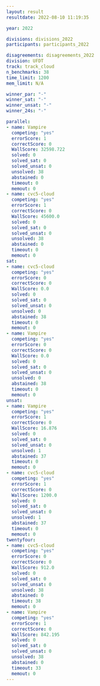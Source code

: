 ```yaml
---
layout: result
resultdate: 2022-08-10 11:19:35

year: 2022

divisions: divisions_2022
participants: participants_2022

disagreements: disagreements_2022
division: UFDT
track: track_cloud
n_benchmarks: 38
time_limit: 1200
mem_limit: N/A

winner_par: "-"
winner_sat: "-"
winner_unsat: "-"
winner_24s: "-"

parallel:
- name: Vampire
  competing: "yes"
  errorScore: 1
  correctScore: 0
  WallScore: 32598.722
  solved: 0
  solved_sat: 0
  solved_unsat: 0
  unsolved: 38
  abstained: 0
  timeout: 0
  memout: 0
- name: cvc5-cloud
  competing: "yes"
  errorScore: 1
  correctScore: 0
  WallScore: 45600.0
  solved: 0
  solved_sat: 0
  solved_unsat: 0
  unsolved: 38
  abstained: 0
  timeout: 0
  memout: 0
sat:
- name: cvc5-cloud
  competing: "yes"
  errorScore: 0
  correctScore: 0
  WallScore: 0.0
  solved: 0
  solved_sat: 0
  solved_unsat: 0
  unsolved: 0
  abstained: 38
  timeout: 0
  memout: 0
- name: Vampire
  competing: "yes"
  errorScore: 0
  correctScore: 0
  WallScore: 0.0
  solved: 0
  solved_sat: 0
  solved_unsat: 0
  unsolved: 0
  abstained: 38
  timeout: 0
  memout: 0
unsat:
- name: Vampire
  competing: "yes"
  errorScore: 1
  correctScore: 0
  WallScore: 16.876
  solved: 0
  solved_sat: 0
  solved_unsat: 0
  unsolved: 1
  abstained: 37
  timeout: 0
  memout: 0
- name: cvc5-cloud
  competing: "yes"
  errorScore: 1
  correctScore: 0
  WallScore: 1200.0
  solved: 0
  solved_sat: 0
  solved_unsat: 0
  unsolved: 1
  abstained: 37
  timeout: 0
  memout: 0
twentyfour:
- name: cvc5-cloud
  competing: "yes"
  errorScore: 0
  correctScore: 0
  WallScore: 912.0
  solved: 0
  solved_sat: 0
  solved_unsat: 0
  unsolved: 38
  abstained: 0
  timeout: 38
  memout: 0
- name: Vampire
  competing: "yes"
  errorScore: 1
  correctScore: 0
  WallScore: 842.195
  solved: 0
  solved_sat: 0
  solved_unsat: 0
  unsolved: 38
  abstained: 0
  timeout: 33
  memout: 0
---
```

